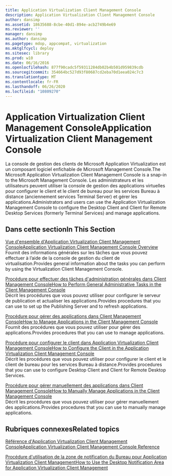 ```yaml
---
title: Application Virtualization Client Management Console
description: Application Virtualization Client Management Console
author: dansimp
ms.assetid: 18635688-8cbe-40d1-894e-acb2749b4e69
ms.reviewer: ''
manager: dansimp
ms.author: dansimp
ms.pagetype: mdop, appcompat, virtualization
ms.mktglfcycl: deploy
ms.sitesec: library
ms.prod: w10
ms.date: 06/16/2016
ms.openlocfilehash: 877f90cadc5f59311284db02b4b501d959839cdb
ms.sourcegitcommit: 354664bc527d93f80687cd2eba70d1eea024c7c3
ms.translationtype: MT
ms.contentlocale: fr-FR
ms.lasthandoff: 06/26/2020
ms.locfileid: "10809270"
---
```

# <span data-ttu-id="78476-103">Application Virtualization Client Management Console</span><span class="sxs-lookup"><span data-stu-id="78476-103">Application Virtualization Client Management Console</span></span>


<span data-ttu-id="78476-104">La console de gestion des clients de Microsoft Application Virtualization est un composant logiciel enfichable de Microsoft Management Console.</span><span class="sxs-lookup"><span data-stu-id="78476-104">The Microsoft Application Virtualization Client Management Console is a snap-in to the Microsoft Management Console.</span></span> <span data-ttu-id="78476-105">Les administrateurs et les utilisateurs peuvent utiliser la console de gestion des applications virtuelles pour configurer le client et le client de bureau pour les services Bureau à distance (anciennement services Terminal Server) et gérer les applications.</span><span class="sxs-lookup"><span data-stu-id="78476-105">Administrators and users can use the Application Virtualization Management Console to configure the Desktop Client and Client for Remote Desktop Services (formerly Terminal Services) and manage applications.</span></span>

## <span data-ttu-id="78476-106">Dans cette section</span><span class="sxs-lookup"><span data-stu-id="78476-106">In This Section</span></span>


<a href="" id="application-virtualization-client-management-console-overview"></a>[<span data-ttu-id="78476-107">Vue d'ensemble d'Application Virtualization Client Management Console</span><span class="sxs-lookup"><span data-stu-id="78476-107">Application Virtualization Client Management Console Overview</span></span>](application-virtualization-client-management-console-overview.md)  
<span data-ttu-id="78476-108">Fournit des informations générales sur les tâches que vous pouvez effectuer à l’aide de la console de gestion du client de virtualisation.</span><span class="sxs-lookup"><span data-stu-id="78476-108">Provides general information about the tasks you can perform by using the Virtualization Client Management Console.</span></span>

<a href="" id="how-to-perform-general-administrative-tasks-in-the-client-management-console"></a>[<span data-ttu-id="78476-109">Procédure pour effectuer des tâches d'administration générales dans Client Management Console</span><span class="sxs-lookup"><span data-stu-id="78476-109">How to Perform General Administrative Tasks in the Client Management Console</span></span>](how-to-perform-general-administrative-tasks-in-the-client-management-console.md)  
<span data-ttu-id="78476-110">Décrit les procédures que vous pouvez utiliser pour configurer le serveur de publication et actualiser les applications.</span><span class="sxs-lookup"><span data-stu-id="78476-110">Provides procedures that you can use to set up the Publishing Server and to refresh applications.</span></span>

<a href="" id="how-to-manage-applications-in-the-client-management-console"></a>[<span data-ttu-id="78476-111">Procédure pour gérer des applications dans Client Management Console</span><span class="sxs-lookup"><span data-stu-id="78476-111">How to Manage Applications in the Client Management Console</span></span>](how-to-manage-applications-in-the-client-management-console.md)  
<span data-ttu-id="78476-112">Fournit des procédures que vous pouvez utiliser pour gérer des applications.</span><span class="sxs-lookup"><span data-stu-id="78476-112">Provides procedures that you can use to manage applications.</span></span>

<a href="" id="how-to-configure-the-client-in-the-application-virtualization-client-management-console"></a>[<span data-ttu-id="78476-113">Procédure pour configurer le client dans Application Virtualization Client Management Console</span><span class="sxs-lookup"><span data-stu-id="78476-113">How to Configure the Client in the Application Virtualization Client Management Console</span></span>](how-to-configure-the-client-in-the-application-virtualization-client-management-console.md)  
<span data-ttu-id="78476-114">Décrit les procédures que vous pouvez utiliser pour configurer le client et le client de bureau pour les services Bureau à distance.</span><span class="sxs-lookup"><span data-stu-id="78476-114">Provides procedures that you can use to configure Desktop Client and Client for Remote Desktop Services.</span></span>

<a href="" id="how-to-manually-manage-applications-in-the-client-management-console"></a>[<span data-ttu-id="78476-115">Procédure pour gérer manuellement des applications dans Client Management Console</span><span class="sxs-lookup"><span data-stu-id="78476-115">How to Manually Manage Applications in the Client Management Console</span></span>](how-to-manually-manage-applications-in-the-client-management-console.md)  
<span data-ttu-id="78476-116">Décrit les procédures que vous pouvez utiliser pour gérer manuellement des applications.</span><span class="sxs-lookup"><span data-stu-id="78476-116">Provides procedures that you can use to manually manage applications.</span></span>

## <span data-ttu-id="78476-117">Rubriques connexes</span><span class="sxs-lookup"><span data-stu-id="78476-117">Related topics</span></span>


[<span data-ttu-id="78476-118">Référence d'Application Virtualization Client Management Console</span><span class="sxs-lookup"><span data-stu-id="78476-118">Application Virtualization Client Management Console Reference</span></span>](application-virtualization-client-management-console-reference.md)

[<span data-ttu-id="78476-119">Procédure d'utilisation de la zone de notification du Bureau pour Application Virtualization Client Management</span><span class="sxs-lookup"><span data-stu-id="78476-119">How to Use the Desktop Notification Area for Application Virtualization Client Management</span></span>](how-to-use-the-desktop-notification-area-for-application-virtualization-client-management.md)

 

 





